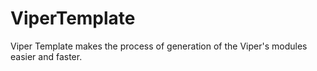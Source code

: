 # ViperTemplate
Viper Template makes the process of generation of the Viper's modules easier and faster.
